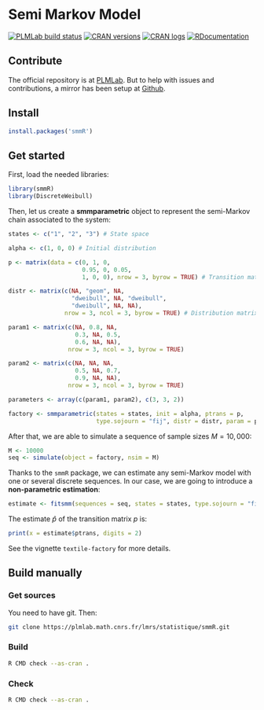 # Semi Markov Model

[![PLMLab build status](https://plmlab.math.cnrs.fr/lmrs/statistique/smmR/badges/master/pipeline.svg)](https://plmlab.math.cnrs.fr/lmrs/statistique/smmR/-/pipelines) [![CRAN versions](https://www.r-pkg.org/badges/version/smmR)](https://CRAN.R-project.org/package=smmR) [![CRAN logs](https://cranlogs.r-pkg.org/badges/smmR)](https://CRAN.R-project.org/package=smmR) [![RDocumentation](https://api.rdocumentation.org/badges/version/smmR)](https://www.rdocumentation.org/packages/smmR)

## Contribute

The official repository is at [PLMLab](https://plmlab.math.cnrs.fr/lmrs/statistique/smmR/). But to help with issues and contributions, a mirror has been setup at [Github](https://github.com/corentin-dev/smmR).

## Install

```R
install.packages('smmR')
```

## Get started

First, load the needed libraries:
```r
library(smmR)
library(DiscreteWeibull)
```

Then, let us create a **smmparametric** object to represent the semi-Markov chain associated to the system:
```r
states <- c("1", "2", "3") # State space

alpha <- c(1, 0, 0) # Initial distribution

p <- matrix(data = c(0, 1, 0, 
                     0.95, 0, 0.05, 
                     1, 0, 0), nrow = 3, byrow = TRUE) # Transition matrix

distr <- matrix(c(NA, "geom", NA, 
                  "dweibull", NA, "dweibull", 
                  "dweibull", NA, NA), 
                nrow = 3, ncol = 3, byrow = TRUE) # Distribution matrix

param1 <- matrix(c(NA, 0.8, NA, 
                   0.3, NA, 0.5,
                   0.6, NA, NA), 
                 nrow = 3, ncol = 3, byrow = TRUE)

param2 <- matrix(c(NA, NA, NA, 
                   0.5, NA, 0.7,
                   0.9, NA, NA), 
                 nrow = 3, ncol = 3, byrow = TRUE)

parameters <- array(c(param1, param2), c(3, 3, 2))

factory <- smmparametric(states = states, init = alpha, ptrans = p, 
                         type.sojourn = "fij", distr = distr, param = parameters)
```

After that, we are able to simulate a sequence of sample sizes $`M = 10,000`$:

```r
M <- 10000
seq <- simulate(object = factory, nsim = M)
```

Thanks to the `smmR` package, we can estimate any semi-Markov model
with one or several discrete sequences. In our case, we are going to
introduce a **non-parametric estimation**:

```r
estimate <- fitsmm(sequences = seq, states = states, type.sojourn = "fij")
```

The estimate $`\hat{p}`$ of the transition matrix $`p`$ is:

```r
print(x = estimate$ptrans, digits = 2)
```

See the vignette `textile-factory` for more details.

## Build manually

### Get sources

You need to have git. Then:
```bash
git clone https://plmlab.math.cnrs.fr/lmrs/statistique/smmR.git
```

### Build

```bash
R CMD check --as-cran .
```

### Check
```bash
R CMD check --as-cran .
```
